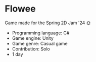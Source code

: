 # Flowee
Game made for the Spring 2D Jam '24 🌞

<ul>
	<li>Programming language: C#</li>
	<li>Game engine: Unity</li>
	<li>Game genre: Casual game</li>
  	<li>Contribution: Solo</li>
  	<li>1 day</li>
</ul>

